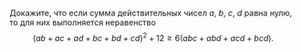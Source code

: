Докажите, что если сумма действительных чисел $a$, $b$, $c$, $d$ равна 
нулю, то для них выполняется неравенство 
$$(ab+ac+ad+bc+bd+cd)^2+12\geq 6(abc+abd+acd+bcd).$$